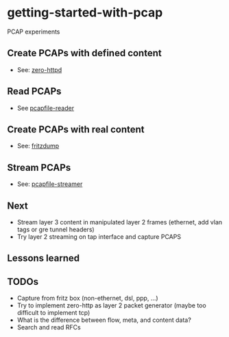 # getting-started-with-pcap
PCAP experiments

## Create PCAPs with defined content
* See: [zero-httpd](zero-httpd)

## Read PCAPs
* See [pcapfile-reader](pcapfile-reader)

## Create PCAPs with real content
* See: [fritzdump ](fritzdump)

## Stream PCAPs
* See: [pcapfile-streamer](pcapfile-streamer)

## Next
* Stream layer 3 content in manipulated layer 2 frames (ethernet, add vlan tags or gre tunnel headers)
* Try layer 2 streaming on tap interface and capture PCAPS

## Lessons learned

## TODOs
* Capture from fritz box (non-ethernet, dsl, ppp, ...)
* Try to implement zero-http as layer 2 packet generator (maybe too difficult to implement tcp)
* What is the difference between flow, meta, and content data?
* Search and read RFCs
